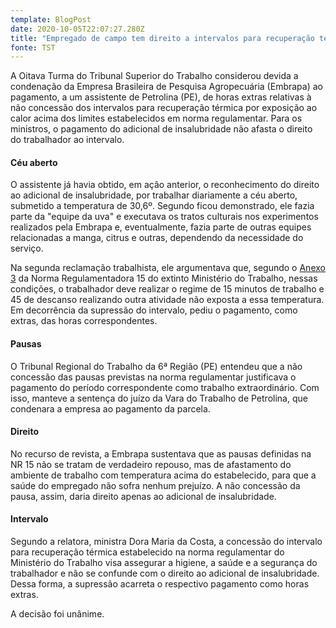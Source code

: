 ```yaml
---
template: BlogPost
date: 2020-10-05T22:07:27.280Z
title: "Empregado de campo tem direito a intervalos para recuperação térmica  "
fonte: TST
---
```



A Oitava Turma do Tribunal Superior do Trabalho considerou devida a condenação da Empresa Brasileira de Pesquisa Agropecuária (Embrapa) ao pagamento, a um assistente de Petrolina (PE), de horas extras relativas à não concessão dos intervalos para recuperação térmica por exposição ao calor acima dos limites estabelecidos em norma regulamentar. Para os ministros, o pagamento do adicional de insalubridade não afasta o direito do trabalhador ao intervalo.

#### Céu aberto

O assistente já havia obtido, em ação anterior, o reconhecimento do direito ao adicional de insalubridade, por trabalhar diariamente a céu aberto, submetido a temperatura de 30,6º. Segundo ficou demonstrado, ele fazia parte da "equipe da uva" e executava os tratos culturais nos experimentos realizados pela Embrapa e, eventualmente, fazia parte de outras equipes relacionadas a manga, citrus e outras, dependendo da necessidade do serviço.

Na segunda reclamação trabalhista, ele argumentava que, segundo o [Anexo 3](https://enit.trabalho.gov.br/portal/images/Arquivos_SST/SST_NR/NR-15-Anexo-03-atualizada-2019.pdf) da Norma Regulamentadora 15 do extinto Ministério do Trabalho, nessas condições, o trabalhador deve realizar o regime de 15 minutos de trabalho e 45 de descanso realizando outra atividade não exposta a essa temperatura. Em decorrência da supressão do intervalo, pediu o pagamento, como extras, das horas correspondentes.

#### Pausas

O Tribunal Regional do Trabalho da 6ª Região (PE) entendeu que a não concessão das pausas previstas na norma regulamentar justificava o pagamento do período correspondente como trabalho extraordinário. Com isso, manteve a sentença do juízo da Vara do Trabalho de Petrolina, que condenara a empresa ao pagamento da parcela.

#### Direito

No recurso de revista, a Embrapa sustentava que as pausas definidas na NR 15 não se tratam de verdadeiro repouso, mas de afastamento do ambiente de trabalho com temperatura acima do estabelecido, para que a saúde do empregado não sofra nenhum prejuízo. A não concessão da pausa, assim, daria direito apenas ao adicional de insalubridade.

#### Intervalo

Segundo a relatora, ministra Dora Maria da Costa, a concessão do intervalo para recuperação térmica estabelecido na norma regulamentar do Ministério do Trabalho visa assegurar a higiene, a saúde e a segurança do trabalhador e não se confunde com o direito ao adicional de insalubridade. Dessa forma, a supressão acarreta o respectivo pagamento como horas extras.

A decisão foi unânime.